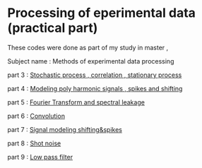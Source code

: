 # Processing of eperimental data (practical part)
These codes were done as part of my study in master ,


Subject name : 
Methods of experimental data processing

part 3 : [Stochastic process , correlation , stationary process ](https://github.com/zeinsh/experementaldataprocessing/blob/master/c-03.ipynb)

part 4 : [Modeling poly harmonic signals , spikes and shifting](https://github.com/zeinsh/experementaldataprocessing/wiki/Part-4:-Modeling-poly-harmonic-signals-,-spikes-and-shifting)

part 5 : [Fourier Transform and spectral leakage](https://github.com/zeinsh/experementaldataprocessing/wiki/Part-5:-Fourier-transform-and-spectral-leakage)

part 6 : [Convolution](https://github.com/zeinsh/experementaldataprocessing/blob/master/c-06%20convolution.ipynb)

part 7 : [Signal modeling shifting&spikes](https://github.com/zeinsh/experementaldataprocessing/blob/master/c_07.ipynb)

part 8 : [Shot noise](https://github.com/zeinsh/experementaldataprocessing/blob/master/c_08.ipynb)

part 9 : [Low pass filter](https://github.com/zeinsh/experementaldataprocessing/blob/master/c_09.ipynb)


